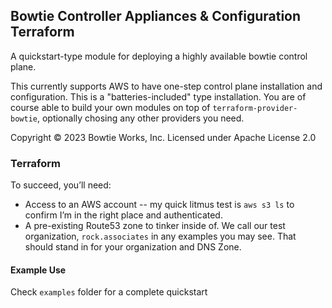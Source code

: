 ## Bowtie Controller Appliances & Configuration Terraform

A quickstart-type module for deploying a highly available bowtie control plane.

This currently supports AWS to have one-step control plane installation and configuration. This is a "batteries-included" type installation. You are of course able to build your own modules on top of `terraform-provider-bowtie`, optionally chosing any other providers you need. 

Copyright &copy; 2023 Bowtie Works, Inc. Licensed under Apache License 2.0

### Terraform

To succeed, you’ll need:

- Access to an AWS account -- my quick litmus test is `aws s3 ls` to confirm I’m in the right place and authenticated.
- A pre-existing Route53 zone to tinker inside of. We call our test organization, `rock.associates` in any examples you may see. That should stand in for your organization and DNS Zone.

#### Example Use

Check `examples` folder for a complete quickstart